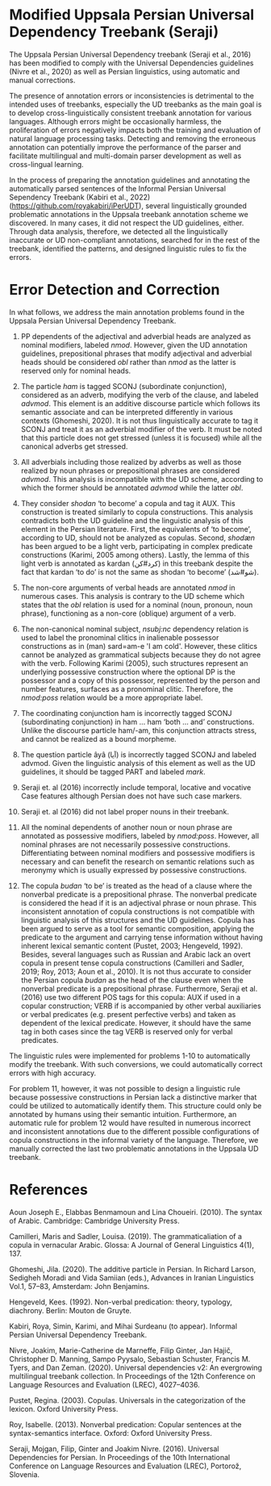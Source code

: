 # Modified Uppsala Persian Universal Dependency Treebank (Seraji) 
The Uppsala Persian Universal Dependency treebank (Seraji et al., 2016) has been modified to comply with the Universal Dependencies guidelines (Nivre et al., 2020) as well as Persian linguistics, using automatic and manual corrections.

The presence of annotation errors or inconsistencies is detrimental to the intended uses of treebanks, especially the UD treebanks as the main goal is to develop cross-linguistically consistent treebank annotation for various languages. Although errors might be occasionally harmless, the proliferation of errors negatively impacts both the training and evaluation of natural language processing tasks. Detecting and removing the erroneous annotation can potentially improve the performance of the parser and facilitate multilingual and multi-domain parser development as well as cross-lingual learning.

In the process of preparing the annotation guidelines and annotating the automatically parsed sentences of the Informal Persian Universal Sependency Treebank (Kabiri et al., 2022) (https://github.com/royakabiri/iPerUDT), several linguistically grounded problematic annotations in the Uppsala treebank annotation scheme we discovered. In many cases, it did not respect the UD guidelines, either. Through data analysis, therefore, we detected all the linguistically inaccurate or UD non-compliant annotations, searched for in the rest of the treebank, identified the patterns, and designed linguistic rules to fix the errors.

# Error Detection and Correction

In what follows, we address the main annotation problems found in the Uppsala Persian Universal Dependency Treebank.

1) PP dependents of the adjectival and adverbial heads are analyzed as nominal modifiers, labeled _nmod_. However, given the UD annotation guidelines, prepositional phrases that modify adjectival and adverbial heads should be considered _obl_ rather than _nmod_ as the latter is reserved only for nominal heads.

2) The particle _ham_ is tagged SCONJ (subordinate conjunction), considered as an adverb, modifying the verb of the clause, and labeled _advmod_. This element is an additive discourse particle which follows its semantic associate and can be interpreted differently in various contexts (Ghomeshi, 2020). It is not thus linguistically accurate to tag it SCONJ and treat it as an adverbial modifier of the verb. It must be noted that this particle does not get stressed (unless it is focused) while all the canonical adverbs get stressed.

3) All adverbials including those realized by adverbs as well as those realized by noun phrases or prepositional phrases are considered _advmod_. This analysis is incompatible with the UD scheme, according to which the former should be annotated _advmod_ while the latter _obl_. 

4) They consider _shodan_ ‘to become’ a copula and tag it AUX. This construction is treated similarly to copula constructions. This analysis contradicts both the UD guideline and the linguistic analysis of this element in the Persian literature. First, the equivalents of ‘to become’, according to UD, should not be analyzed as copulas. Second, _shodæn_ has been argued to be a light verb, participating in complex predicate constructions (Karimi, 2005 among others). Lastly, the lemma of this light verb is annotated as kardan (کرد#کن) in this treebank despite the fact that kardan ‘to do’ is not the same as shodan ‘to become’ (شو#شد). 

5) The non-core arguments of verbal heads are annotated _nmod_ in numerous cases. This analysis is contrary to the UD scheme which states that the _obl_ relation is used for a nominal (noun, pronoun, noun phrase), functioning as a non-core (oblique) argument of a verb. 

6) The non-canonical nominal subject, _nsubj:nc_ dependency relation is used to label the pronominal clitics in inalienable possessor constructions as in (man)	sard=am-e 'I am cold'. However, these clitics cannot be analyzed as grammatical subjects because they do not agree with the verb. Following Karimi (2005), such structures represent an underlying possessive construction where the optional DP is the possessor and a copy of this possessor, represented by the person and number features, surfaces as a pronominal clitic. Therefore, the _nmod:poss_ relation would be a more appropriate label.  

7) The coordinating conjunction ham is incorrectly tagged SCONJ (subordinating conjunction) in ham … ham ‘both … and’ constructions. Unlike the discourse particle ham/-am, this conjunction attracts stress, and cannot be realized as a bound morpheme.

8) The question particle âyâ (آیا) is incorrectly tagged SCONJ and labeled advmod. Given the linguistic analysis of this element as well as the UD guidelines, it should be tagged PART and labeled _mark_.

9) Seraji et. al (2016) incorrectly include temporal, locative and vocative Case features although Persian does not have such case markers. 

10) Seraji et. al (2016) did not label proper nouns in their treebank. 

11) All the nominal dependents of another noun or noun phrase are annotated as possessive modifiers, labeled by _nmod:poss_. However, all nominal phrases are not necessarily possessive constructions. Differentiating between nominal modifiers and possessive modifiers is necessary and can benefit the research on semantic relations such as meronymy which is usually expressed by possessive constructions.

12) The copula _budan_ ‘to be’ is treated as the head of a clause where the nonverbal predicate is a prepositional phrase. The nonverbal predicate is considered the head if it is an adjectival phrase or noun phrase. This inconsistent annotation of copula constructions is not compatible with linguistic analysis of this structures and the UD guidelines. Copula has been argued to serve as a tool for semantic composition, applying the predicate to the argument and carrying tense information without having inherent lexical semantic content (Pustet, 2003; Hengeveld, 1992). Besides, several languages such as Russian and Arabic lack an overt copula in present tense copula constructions (Camilleri and Sadler, 2019; Roy, 2013; Aoun et al., 2010). It is not thus accurate to consider the Persian copula _budan_ as the head of the clause even when the nonverbal predicate is a prepositional phrase. Furthermore, Seraji et al. (2016) use two different POS tags for this copula: AUX if used in a copular construction; VERB if is accompanied by other verbal auxiliaries or verbal predicates (e.g. present perfective verbs) and taken as dependent of the lexical predicate. However, it should have the same tag in both cases since the tag VERB is reserved only for verbal predicates.

The linguistic rules were implemented for problems 1-10 to automatically modify the treebank. With such conversions, we could automatically correct errors with high accuracy.

For problem 11, however, it was not possible to design a linguistic rule because possessive constructions in Persian lack a distinctive marker that could be utilized to automatically identify them.  This structure could only be annotated by humans using their semantic intuition. Furthermore, an automatic rule for problem 12 would have resulted in numerous incorrect and inconsistent annotations due to the different possible configurations of copula constructions in the informal variety of the language. Therefore, we manually corrected the last two problematic annotations in the Uppsala UD treebank.



# References 

Aoun Joseph E., Elabbas Benmamoun and Lina Choueiri. (2010). The syntax of Arabic. Cambridge: Cambridge University Press.

Camilleri, Maris and Sadler, Louisa. (2019). The grammaticaliation of a copula in vernacular Arabic. Glossa: A Journal of General Linguistics 4(1), 137.

Ghomeshi, Jila. (2020). The additive particle in Persian. In Richard Larson, Sedigheh Moradi and Vida Samiian (eds.), Advances in Iranian Linguistics Vol.1, 57–83, Amsterdam: John Benjamins.

Hengeveld, Kees. (1992). Non-verbal predication: theory, typology, diachrony. Berlin: Mouton de Gruyte.

Kabiri, Roya, Simin, Karimi, and Mihai Surdeanu (to appear). Informal Persian Universal Dependency Treebank.

Nivre, Joakim, Marie-Catherine de Marneffe, Filip Ginter, Jan Hajič, Christopher D. Manning, Sampo Pyysalo, Sebastian Schuster, Francis M. Tyers, and Dan Zeman. (2020). Universal dependencies v2: An evergrowing multilingual treebank collection. In Proceedings of the 12th Conference on Language Resources and Evaluation (LREC), 4027–4036.

Pustet, Regina. (2003). Copulas. Universals in the categorization of the lexicon. Oxford University Press.

Roy, Isabelle. (2013). Nonverbal predication: Copular sentences at the syntax-semantics interface. Oxford: Oxford University Press.

Seraji, Mojgan, Filip, Ginter and Joakim Nivre. (2016). Universal Dependencies for Persian. In Proceedings of the 10th International Conference on Language Resources and Evaluation (LREC), Portorož, Slovenia.

